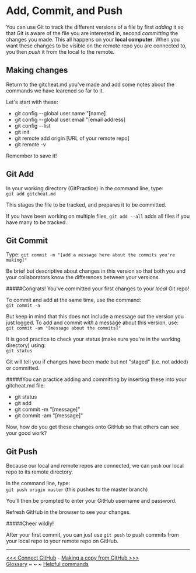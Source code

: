 # Add, Commit, and Push

You can use Git to track the different versions of a file by first _adding_ it so that Git is aware of the file you are interested in, second _committing_ the changes you made. This all happens on your **local computer**. When you want these changes to be visible on the remote repo you are connected to, you then _push_ it from the local to the remote.

## Making changes

Return to the gitcheat.md you've made and add some notes about the commands we have learened so far to it.

Let's start with these:  
- git config --global user.name "[name]
- git config --global user.email "[email address]
- git config --list
- git init
- git remote add origin [URL of your remote repo]
- git remote -v

Remember to save it!

## Git Add

In your working directory (GitPractice) in the command line, type:  
`git add gitcheat.md`

This stages the file to be tracked, and prepares it to be committed.  

If you have been working on multiple files, `git add --all` adds all files if you have many to be tracked.

## Git Commit
Type: `git commit -m "[add a message here about the commits you're making]"`

Be brief but descriptive about changes in this version so that both you and your collaborators know the differences between your versions. 

#####Congrats! You've committed your first changes to your _local_ Git repo!

To commit and add at the same time, use the command:  
 `git commit -a`  

But keep in mind that this does not include a message out the version you just logged. To add and commit *with* a message about this version, use:  
 `git commit -am "[message about the commits]"`  

It is good practice to check your status (make sure you're in the working directory) using:  
`git status`  

Git will tell you if changes have been made but not "staged" (i.e. not added) or committed. 

#####You can practice adding and committing by inserting these into your gitcheat.md file:
 - git status
 - git add
 - git commit -m "[message]"
 - git commit -am "[message]"
 
Now, how do you get these changes onto GitHub so that others can see your good work?

## Git Push

Because our local and remote repos are connected, we can `push` our local repo to its remote directory. 

In the command line, type:  
`git push origin master` (this pushes to the master branch)

You'll then be prompted to enter your GitHub username and password.

Refresh GitHub in the browser to see your changes. 

#####Cheer wildly!

After your first commit, you can just use `git push` to push commits from your local repo to your remote repo on GitHub.  
___
[<<< Connect GitHub](github.md) - [Making a copy from GitHub >>>](gitpull.md)  
[Glossary](glossary.md) ~ ~ ~ [Helpful commands](helpfulcommands.md)
